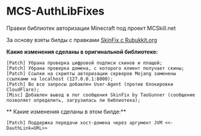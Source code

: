 # MCS-AuthLibFixes
Правки библиотек авторизации Minecraft под проект MCSkill.net

За основу взяты билды с правками [SkinFix с Rubukkit.org](https://rubukkit.org/threads/1-7-10-1-21-authlib-skinfix-avtorizacija-i-rabotajuschie-skiny-svoimi-rukami.120082/ "Оригинальная тема на Rubbukit")

**Какие изменения сделаны в оригинальной библиотеке:**
```
[Patch] Убрана проверка цифровой подписи скинов и плащей;
[Patch] Убрана проверка домена, с которого клиент получает скины;
[Patch] Ссылки на скрипты авторизации серверов Mojang заменены ссылками на localhost (127.0.0.1:8000);
[Patch] Во все запросы добавлен User-Agent (против блокировки CloudFlare);
[Misc] Добавлен вывод в лог сообщения SkinFix by TaoGunner (сообщение позволяет определить, загрузилась ли библиотека);
```
** Какие изменения сделаны в этом билде:**
```
[Patch] Поддержка передачи хост-домена через аргумент JVM <<-DauthLink=URL>>
```
